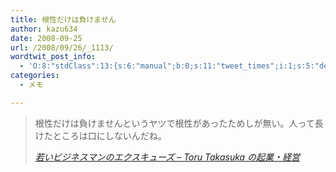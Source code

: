 ```yaml
---
title: 根性だけは負けません
author: kazu634
date: 2008-09-25
url: /2008/09/26/_1113/
wordtwit_post_info:
  - 'O:8:"stdClass":13:{s:6:"manual";b:0;s:11:"tweet_times";i:1;s:5:"delay";i:0;s:7:"enabled";i:1;s:10:"separation";s:2:"60";s:7:"version";s:3:"3.7";s:14:"tweet_template";b:0;s:6:"status";i:2;s:6:"result";a:0:{}s:13:"tweet_counter";i:2;s:13:"tweet_log_ids";a:1:{i:0;i:4301;}s:9:"hash_tags";a:0:{}s:8:"accounts";a:1:{i:0;s:7:"kazu634";}}'
categories:
  - メモ

---
```

<div class="section">
<blockquote title="若いビジネスマンのエクスキューズ - Toru Takasuka の起業・経営" cite="http://d.hatena.ne.jp/ttakasuka/20080925/p2">
<p>
      根性だけは負けませんというヤツで根性があったためしが無い。人って長けたところは口にしないんだね。
</p>
    
<p>
<cite><a href="http://d.hatena.ne.jp/ttakasuka/20080925/p2" onclick="__gaTracker('send', 'event', 'outbound-article', 'http://d.hatena.ne.jp/ttakasuka/20080925/p2', '若いビジネスマンのエクスキューズ &#8211; Toru Takasuka の起業・経営');" target="_blank">若いビジネスマンのエクスキューズ &#8211; Toru Takasuka の起業・経営</a></cite>
</p>
</blockquote>
</div>